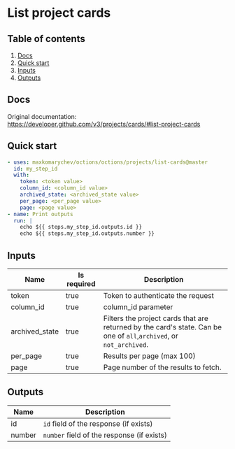 # List project cards

## Table of contents

1. [Docs](#docs)
1. [Quick start](#quick-start)
1. [Inputs](#inputs)
1. [Outputs](#outputs)

<a name="quick-start" ></a>
## Docs

Original documentation: https://developer.github.com/v3/projects/cards/#list-project-cards




<a name="quick start" ></a>
## Quick start

```yaml
- uses: maxkomarychev/octions/octions/projects/list-cards@master
  id: my_step_id
  with:
    token: <token value>
    column_id: <column_id value>
    archived_state: <archived_state value>
    per_page: <per_page value>
    page: <page value>
- name: Print outputs
  run: |
    echo ${{ steps.my_step_id.outputs.id }}
    echo ${{ steps.my_step_id.outputs.number }}
```


<a name="inputs" ></a>
## Inputs

| Name | Is required | Description |
|---|---|---|
|token|true|Token to authenticate the request
|column_id|true|column_id parameter
|archived_state|true|Filters the project cards that are returned by the card's state. Can be one of `all`,`archived`, or `not_archived`.
|per_page|true|Results per page (max 100)
|page|true|Page number of the results to fetch.

<a name="outputs" ></a>
## Outputs

| Name | Description |
|---|---|
|id|`id` field of the response (if exists)|
|number|`number` field of the response (if exists)|

